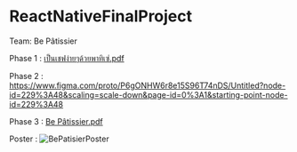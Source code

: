 # ReactNativeFinalProject
Team: Be Pâtissier


Phase 1 :
[เป็นเชฟง่ายๆด้วยพาทิเซ่.pdf](https://github.com/Wiphawanyaun/ReactNativeFinalProject/files/9854193/default.pdf)

Phase 2 :
https://www.figma.com/proto/P6gONHW6r8e15S96T74nDS/Untitled?node-id=229%3A48&scaling=scale-down&page-id=0%3A1&starting-point-node-id=229%3A48

Phase 3 :
[Be Pâtissier.pdf](https://github.com/Wiphawanyaun/ReactNativeFinalProject/files/9854211/Be.Patissier.pdf)

Poster :
![BePatisierPoster](https://user-images.githubusercontent.com/107971015/197694519-4154aec5-3750-47ac-a828-725d117cb188.png)
